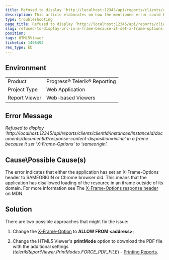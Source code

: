 ```yaml
---
title: Refused to display ‘http://localhost:12345/api/reports/clients/clientId/instances/instanceId/documents/documentId?response-content-disposition=inline’ in a frame because it set ‘X-Frame-Options’ to ‘sameorigin’.
description: This article elaborates on how the mentioned error could be resolved when clicking on the print button in Web-based viewer.
type: troubleshooting
page_title: Refused to display ‘http://localhost:12345/api/reports/clients/clientId/instances/instanceId/documents/documentId?response-content-disposition=inline’ in a frame because it set ‘X-Frame-Options’ to ‘sameorigin’.
slug: refused-to-display-url-in-a-frame-because-it-set-x-frame-options-to-sameorigin
position: 
tags: HTML5Viewer
ticketid: 1408494
res_type: kb
---
```


## Environment
<table>
    <tbody>
	    <tr>
	    	<td>Product</td>
	    	<td>Progress® Telerik® Reporting</td>
	    </tr>
	    <tr>
	    	<td>Project Type</td>
	    	<td>Web Application</td>
	    </tr>
	    <tr>
	    	<td>Report Viewer</td>
	    	<td>Web-based Viewers</td>
	    </tr>
    </tbody>
</table>


## Error Message
*Refused to display ‘http://localhost:12345/api/reports/clients/clientId/instances/instanceId/documents/documentId?response-content-disposition=inline’ in a frame because it set ‘X-Frame-Options’ to ‘sameorigin’.*

## Cause\Possible Cause(s)
The error indicates that either the application has set an X-Frame-Options header to SAMEORIGIN or Chrome browser did. This means that the application has disallowed loading of the resource in an iframe outside of its domain. For more information see The [X-Frame-Options response header](https://developer.mozilla.org/en-US/docs/Web/HTTP/Headers/X-Frame-Options) on MDN.

## Solution
There are two possible approaches that might fix the issue:

1. Change the [X-Frame-Option](https://developer.mozilla.org/en-US/docs/Web/HTTP/Headers/X-Frame-Options) to **ALLOW FROM  &lt;address&gt;**;

2. Change the HTML5 Viewer's **printMode** option to download the PDF file with the additional settings (*telerikReportViewer.PrintModes.FORCE_PDF_FILE*) - [Printing Reports](../html5-report-viewer-direct-print).
